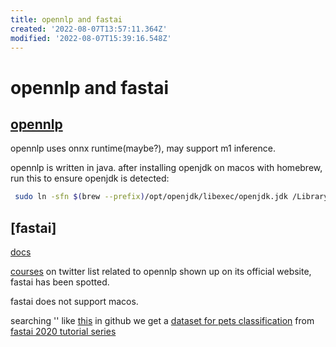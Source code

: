 ```yaml
---
title: opennlp and fastai
created: '2022-08-07T13:57:11.364Z'
modified: '2022-08-07T15:39:16.548Z'
---
```


# opennlp and fastai

## [opennlp](https://opennlp.apache.org/)

opennlp uses onnx runtime(maybe?), may support m1 inference.

opennlp is written in java. after installing openjdk on macos with homebrew, run this to ensure openjdk is detected:

```bash
 sudo ln -sfn $(brew --prefix)/opt/openjdk/libexec/openjdk.jdk /Library/Java/JavaVirtualMachines/openjdk.jdk
```

## [fastai]

[docs](https://docs.fast.ai/)

[courses](https://course.fast.ai/)
on twitter list related to opennlp shown up on its official website, fastai has been spotted.

fastai does not support macos.

searching '' like [this]() in github we get a [dataset for pets classification]() from [fastai 2020 tutorial series]()

